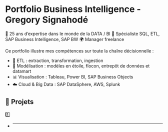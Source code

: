 # Portfolio Business Intelligence - Gregory Signahodé

🎯 25 ans d’expertise dans le monde de la DATA / BI
💼 Spécialiste SQL, ETL, SAP Business Intelligence, SAP BW
🌍 Manager freelance

Ce portfolio illustre mes compétences sur toute la chaîne décisionnelle :
- 🔄 ETL : extraction, transformation, ingestion
- 🧱 Modélisation : modèles en étoile, flocon, entrepôt de données et datamart
- 📊 Visualisation : Tableau, Power BI, SAP Business Objects
- ☁️ Cloud & Big Data : SAP DataSphere, AWS, Splunk

## 🧪 Projets
1️⃣
- ****  
